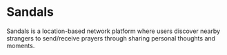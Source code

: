 # Sandals
Sandals is a location-based network platform where users discover nearby strangers to send/receive prayers through sharing personal thoughts and moments.
